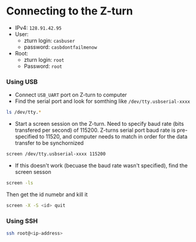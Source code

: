 # Connecting to the Z-turn
- IPv4: `128.91.42.95`
- User:
    - zturn login: `casbuser`
    - password: `casbdontfailmenow`
- Root:
    - zturn login: `root`
    - Password: `root`
### Using USB
- Connect `USB_UART` port on Z-turn to computer
- Find the serial port and look for somthing like `/dev/tty.usbserial-xxxx`
```bash
ls /dev/tty.*
```
- Start a screen session on the Z-turn. Need to specify baud rate (bits transfered per second) of 115200. Z-turns serial port baud rate is pre-specified to 11520, and computer needs to match in order for the data transfer to be synchornized
```bash
screen /dev/tty.usbserial-xxxx 115200
```
- If this doesn't work (becuase the baud rate wasn't specified), find the screen sesson
```bash
screen -ls
```
Then get the id numebr and kill it
```bash
screen -X -S <id> quit
```
### Using SSH
```bash
ssh root@<ip-address>
```
